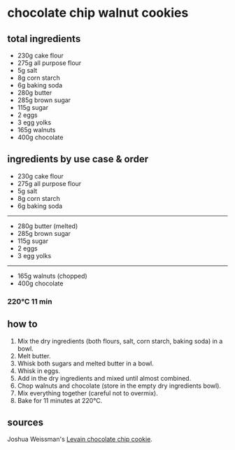 # chocolate chip walnut cookies

## total ingredients

- 230g cake flour
- 275g all purpose flour
- 5g salt
- 8g corn starch
- 6g baking soda
- 280g butter
- 285g brown sugar
- 115g sugar
- 2 eggs
- 3 egg yolks
- 165g walnuts
- 400g chocolate

## ingredients by use case & order

- 230g cake flour
- 275g all purpose flour
- 5g salt
- 8g corn starch
- 6g baking soda

---

- 280g butter (melted)
- 285g brown sugar
- 115g sugar
- 2 eggs
- 3 egg yolks

---

- 165g walnuts (chopped)
- 400g chocolate

### 220°C 11 min

## how to

1. Mix the dry ingredients (both flours, salt, corn starch, baking soda) in a bowl.
2. Melt butter.
3. Whisk both sugars and melted butter in a bowl.
4. Whisk in eggs.
5. Add in the dry ingredients and mixed until almost combined.
6. Chop walnuts and chocolate (store in the empty dry ingredients bowl).
7. Mix everything together (careful not to overmix).
8. Bake for 11 minutes at 220°C.

## sources

Joshua Weissman's [Levain chocolate chip cookie](https://www.youtube.com/watch?v=NYH1Z7TUSEI).
